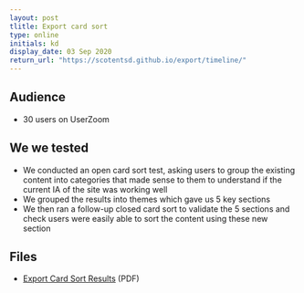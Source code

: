 ```yaml
---
layout: post
tlitle: Export card sort
type: online
initials: kd
display_date: 03 Sep 2020
return_url: "https://scotentsd.github.io/export/timeline/"
---
```


## Audience
- 30 users on UserZoom

## We we tested
- We conducted an open card sort test, asking users to group the existing content into categories that made sense to them to understand if the current IA of the site was working well
- We grouped the results into themes which gave us 5 key sections
- We then ran a follow-up closed card sort to validate the 5 sections and check users were easily able to sort the content using these new section
   
## Files
- [Export Card Sort Results](/export/files/C1022S256_Report_All.pdf) (PDF)
